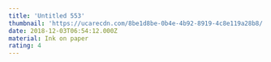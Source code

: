 ```yaml
---
title: 'Untitled 553'
thumbnail: 'https://ucarecdn.com/8be1d8be-0b4e-4b92-8919-4c8e119a28b8/'
date: 2018-12-03T06:54:12.000Z
material: Ink on paper
rating: 4
---
```

